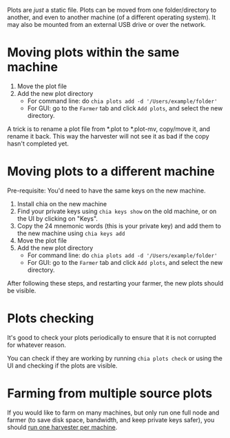 Plots are _just_ a static file. Plots can be moved from one folder/directory to another, and even to another machine (of a different operating system). It may also be mounted from an external USB drive or over the network.

# Moving plots within the same machine
1. Move the plot file 
2. Add the new plot directory
   * For command line: do `chia plots add -d '/Users/example/folder'`
   * For GUI: go to the `Farmer` tab and click `Add plots`, and select the new directory.

A trick is to rename a plot file from *.plot to *.plot-mv, copy/move it, and rename it back. This way the harvester will not see it as bad if the copy hasn't completed yet.

# Moving plots to a different machine
Pre-requisite: You'd need to have the same keys on the new machine.
1. Install chia on the new machine
2. Find your private keys using `chia keys show` on the old machine, or on the UI by clicking on "Keys".
3. Copy the 24 mnemonic words (this is your private key) and add them to the new machine using `chia keys add`
4. Move the plot file 
5. Add the new plot directory
   * For command line: do `chia plots add -d '/Users/example/folder'`
   * For GUI: go to the `Farmer` tab and click `Add plots`, and select the new directory.

After following these steps, and restarting your farmer, the new plots should be visible.

# Plots checking
It's good to check your plots periodically to ensure that it is not corrupted for whatever reason.

You can check if they are working by running `chia plots check` or using the UI and checking if the plots are visible.

# Farming from multiple source plots
If you would like to farm on many machines, but only run one full node and farmer (to save disk space, bandwidth, and keep private keys safer), you should [run one harvester per machine](https://github.com/Chia-Network/chia-blockchain/wiki/Farming-on-many-machines).